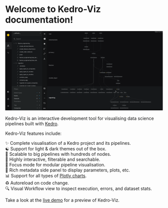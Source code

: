 # Welcome to Kedro-Viz documentation!

<p align="center">

 <img src="https://raw.githubusercontent.com/kedro-org/kedro-viz/main/.github/img/banner.gif" alt="Kedro-Viz Pipeline Visualisation">
</p>

Kedro-Viz is an interactive development tool for visualising data science pipelines built with [Kedro](https://github.com/kedro-org/kedro).

Kedro-Viz features include:

✨ Complete visualisation of a Kedro project and its pipelines.    
☯ Support for light & dark themes out of the box.    
🚀 Scalable to big pipelines with hundreds of nodes.   
🔎 Highly interactive, filterable and searchable.    
🔬 Focus mode for modular pipeline visualisation.    
🎨 Rich metadata side panel to display parameters, plots, etc.     
📊 Support for all types of [Plotly charts](https://plotly.com/javascript/).   
♻️ Autoreload on code change.   
🔍 Visual Workflow view to inspect execution, errors, and dataset stats.

Take a look at the <a href="https://demo.kedro.org/" target="_blank" rel="noopener noreferrer">live demo</a> for a preview of Kedro-Viz.

